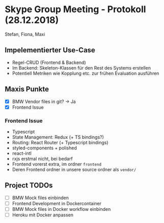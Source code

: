 # Skype Group Meeting - Protokoll (28.12.2018)
Stefan, Fiona, Maxi

## Impelementierter Use-Case
- Regel-CRUD (Frontend & Backend)
- Im Backend: Skeleton-Klassen für den Rest des Systems erstellen
- Potentiell Metriken wie Kopplung etc. zur frühen Evaluation ausführen

## Maxis Punkte
- [x] BMW Vendor files in git? -> Ja
- [x] Frontend Issue

### Frontend Issue
- Typescript
- State Management: Redux (+ TS bindings?)
- Routing: React Router (+ Typescript bindings)
- styled-components + polished
- react-intl
- rxjs erstmal nicht, bei bedarf
- Frontend vorerst extra, im ordner `frontend`
- Deren Frontend ordner in unsere source ordner als `vendor/`

## Project TODOs
- [ ] BMW Mock files einbinden
- [ ] Frontend Development in Dockercontainer
- [ ] BMW Mock files in Docker workflow einbinden
- [ ] Heroku mit Docker anpassen

